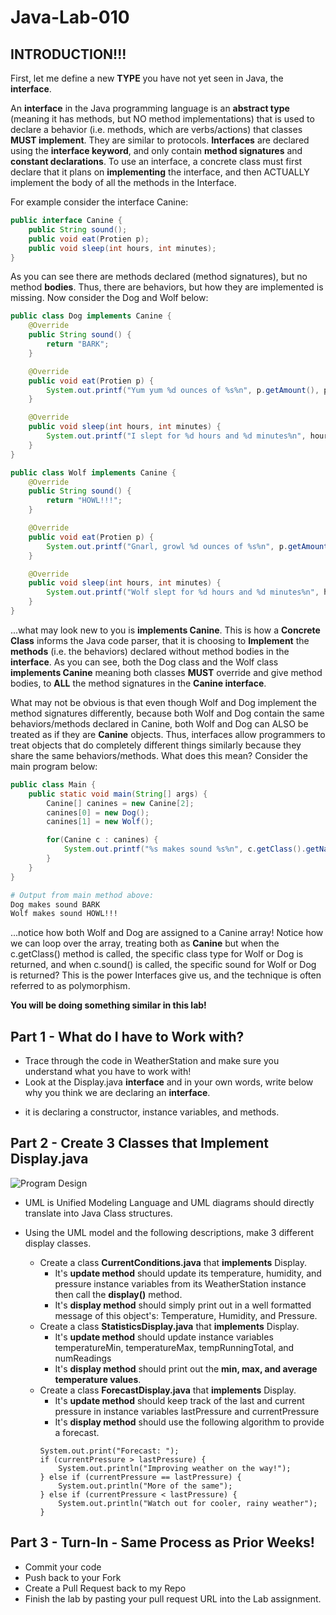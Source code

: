 # Java-Lab-010

## INTRODUCTION!!!

First, let me define a new **TYPE** you have not yet seen in Java, the **interface**.

An **interface** in the Java programming language is an **abstract type** (meaning it has methods, but NO method implementations) that is used to declare a behavior (i.e. methods, which are verbs/actions) that classes **MUST implement**. They are similar to protocols. **Interfaces** are declared using the **interface keyword**, and only contain **method signatures** and **constant declarations**. To use an interface, a concrete class must first declare that it plans on **implementing** the interface, and then ACTUALLY implement the body of all the methods in the Interface.

For example consider the interface Canine:

```java
public interface Canine {
    public String sound();
    public void eat(Protien p);
    public void sleep(int hours, int minutes);
}
```

As you can see there are methods declared (method signatures), but no method **bodies**. Thus, there are behaviors, but how they are implemented is missing. Now consider the Dog and Wolf below:

```java
public class Dog implements Canine {
    @Override
    public String sound() {
        return "BARK";
    }

    @Override
    public void eat(Protien p) {
        System.out.printf("Yum yum %d ounces of %s%n", p.getAmount(), p.getType());
    }

    @Override
    public void sleep(int hours, int minutes) {
        System.out.printf("I slept for %d hours and %d minutes%n", hours, minutes);
    }
}

public class Wolf implements Canine {
    @Override
    public String sound() {
        return "HOWL!!!";
    }

    @Override
    public void eat(Protien p) {
        System.out.printf("Gnarl, growl %d ounces of %s%n", p.getAmount(), p.getType());
    }

    @Override
    public void sleep(int hours, int minutes) {
        System.out.printf("Wolf slept for %d hours and %d minutes%n", hours, minutes);
    }
}
```

...what may look new to you is **implements Canine**. This is how a **Concrete Class** informs the Java code parser, that it is choosing to **Implement** the **methods** (i.e. the behaviors) declared without method bodies in the **interface**. As you can see, both the Dog class and the Wolf class **implements Canine** meaning both classes **MUST** override and give method bodies, to **ALL** the method signatures in the **Canine interface**.

What may not be obvious is that even though Wolf and Dog implement the method signatures differently, because both Wolf and Dog contain the same behaviors/methods declared in Canine, both Wolf and Dog can ALSO be treated as if they are **Canine** objects. Thus, interfaces allow programmers to treat objects that do completely different things similarly because they share the same behaviors/methods. What does this mean? Consider the main program below:

```java
public class Main {
    public static void main(String[] args) {
        Canine[] canines = new Canine[2];
        canines[0] = new Dog();
        canines[1] = new Wolf();

        for(Canine c : canines) {
            System.out.printf("%s makes sound %s%n", c.getClass().getName(), c.sound());
        }
    }
}
```

```bash
# Output from main method above:
Dog makes sound BARK
Wolf makes sound HOWL!!!
```

...notice how both Wolf and Dog are assigned to a Canine array! Notice how we can loop over the array, treating both as **Canine** but when the c.getClass() method is called, the specific class type for Wolf or Dog is returned, and when c.sound() is called, the specific sound for Wolf or Dog is returned? This is the power Interfaces give us, and the technique is often referred to as polymorphism.

**You will be doing something similar in this lab!**

## Part 1 - What do I have to Work with?

* Trace through the code in WeatherStation and make sure you understand what you have to work with!
* Look at the Display.java **interface** and in your own words, write below why you think we are declaring an **interface**.
- it is declaring a constructor, instance variables, and methods. 
## Part 2 - Create 3 Classes that **Implement** Display.java

![Program Design](images/uml_model.png)

* UML is Unified Modeling Language and UML diagrams should directly translate into Java Class structures.

* Using the UML model and the following descriptions, make 3 different display classes.
    * Create a class **CurrentConditions.java** that **implements** Display.
        * It's **update method** should update its temperature, humidity, and pressure instance variables from its WeatherStation instance then call the **display()** method.
        * It's **display method** should simply print out in a well formatted message of this object's: Temperature, Humidity, and Pressure.
    * Create a class **StatisticsDisplay.java** that **implements** Display.
        * It's **update method** should update instance variables temperatureMin, temperatureMax, tempRunningTotal, and numReadings
        * It's **display method** should print out the **min, max, and average temperature values**.
    * Create a class **ForecastDisplay.java** that **implements** Display.
        * It's **update method** should keep track of the last and current pressure in instance variables lastPressure and currentPressure
        * It's **display method** should use the following algorithm to provide a forecast.
        ```
        System.out.print("Forecast: ");
        if (currentPressure > lastPressure) {
            System.out.println("Improving weather on the way!");
        } else if (currentPressure == lastPressure) {
            System.out.println("More of the same");
        } else if (currentPressure < lastPressure) {
            System.out.println("Watch out for cooler, rainy weather");
        }
        ```
      
## Part 3 - Turn-In - Same Process as Prior Weeks!

* Commit your code
* Push back to your Fork
* Create a Pull Request back to my Repo
* Finish the lab by pasting your pull request URL into the Lab assignment.

